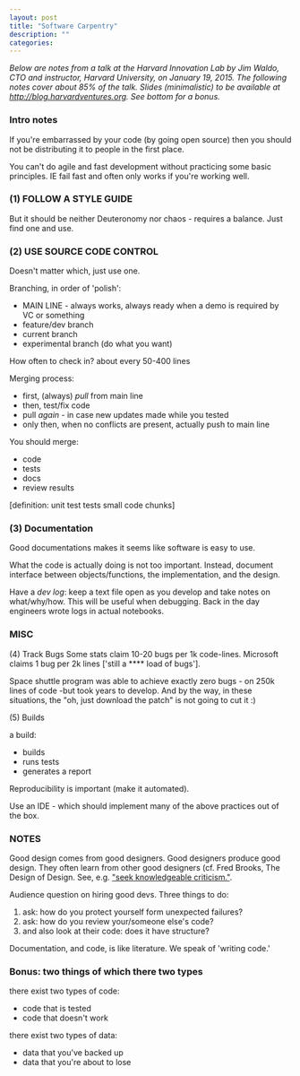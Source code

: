 ```yaml
---
layout: post
title: "Software Carpentry"
description: ""
categories: 
---
```


<i>Below are notes from a talk at the Harvard Innovation Lab by Jim Waldo, CTO and instructor, Harvard University, on January 19, 2015. The following notes cover about 85% of the talk. Slides (minimalistic) to be available at http://blog.harvardventures.org. See bottom for a bonus.</i>

### Intro notes
If you're embarrassed by your code (by going open source) then you should not be distributing it to people in the first place.

You can't do agile and fast development without practicing some basic principles. IE fail fast and often only works if you're working well.

### (1) FOLLOW A STYLE GUIDE
But it should be neither Deuteronomy nor chaos - requires a balance. Just find one and use.

### (2) USE SOURCE CODE CONTROL

Doesn't matter which, just use one.

Branching, in order of 'polish':

* MAIN LINE - always works, always ready when a demo is required by VC or something
* feature/dev branch
* current branch
* experimental branch (do what you want)

How often to check in? about every 50-400 lines

Merging process:

* first, (always) *pull* from main line
* then, test/fix code
* pull *again* - in case new updates made while you tested
* only then, when no conflicts are present, actually push to main line

You should merge:

* code
* tests
* docs
* review results

[definition: unit test tests small code chunks]

### (3) Documentation
Good documentations makes it seems like software is easy to use.

What the code is actually doing is not too important. Instead, document interface between objects/functions, the implementation, and the design.

Have a *dev log*: keep a text file open as you develop and take notes on what/why/how. This will be useful when debugging. Back in the day engineers wrote logs in actual notebooks.

### MISC
(4) Track Bugs
Some stats claim 10-20 bugs per 1k code-lines. Microsoft claims 1 bug per 2k lines ['still a **** load of bugs'].

Space shuttle program was able to achieve exactly zero bugs - on 250k lines of code  -but took years to develop. And by the way, in these situations, the "oh, just download the patch" is not going to cut it :) 

(5) Builds

a build:
* builds
* runs tests
* generates a report

Reproducibility is important (make it automated). 

Use an IDE - which should implement many of the above practices out of the box.


### NOTES
Good design comes from good designers. Good designers produce good design. They often learn from other good designers (cf. Fred Brooks, The Design of Design. See, e.g. ["seek knowledgeable criticism."](http://www.wired.com/2010/07/ff_fred_brooks/).

Audience question on hiring good devs. Three things to do:

1. ask: how do you protect yourself form unexpected failures?
2. ask: how do you review your/someone else's code?
3. and also look at their code: does it have structure?

Documentation, and code, is like literature. We speak of 'writing code.'

### Bonus: two things of which there two types
there exist two types of code:

* code that is tested
* code that doesn't work

there exist two types of data:

* data that you've backed up
* data that you're about to lose
